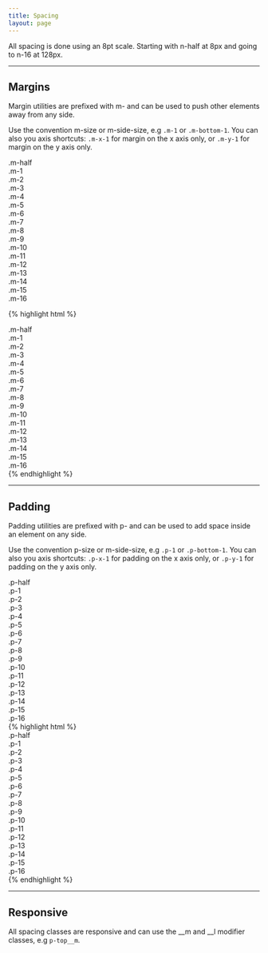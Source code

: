 ```yaml
---
title: Spacing
layout: page
---
```


<p class="t-4">All spacing is done using an 8pt scale. Starting with n-half at 8px and going to n-16 at 128px.</p>

<hr />

## Margins
<p class="t-4">Margin utilities are prefixed with m- and can be used to push other elements away from any side.</p>

<p>Use the convention m-size or m-side-size, e.g <code>.m-1</code> or <code>.m-bottom-1</code>. You can also you axis shortcuts: <code>.m-x-1</code> for margin on the x axis only, or <code>.m-y-1</code> for margin on the y axis only.</p>

<div class="p-1 bg-c-g300 m-bottom-half">.m-half</div>
<div class="p-1 bg-c-g300 m-bottom-1">.m-1</div>
<div class="p-1 bg-c-g300 m-bottom-2">.m-2</div>
<div class="p-1 bg-c-g300 m-bottom-3">.m-3</div>
<div class="p-1 bg-c-g300 m-bottom-4">.m-4</div>
<div class="p-1 bg-c-g300 m-bottom-5">.m-5</div>
<div class="p-1 bg-c-g300 m-bottom-6">.m-6</div>
<div class="p-1 bg-c-g300 m-bottom-7">.m-7</div>
<div class="p-1 bg-c-g300 m-bottom-8">.m-8</div>
<div class="p-1 bg-c-g300 m-bottom-9">.m-9</div>
<div class="p-1 bg-c-g300 m-bottom-10">.m-10</div>
<div class="p-1 bg-c-g300 m-bottom-11">.m-11</div>
<div class="p-1 bg-c-g300 m-bottom-12">.m-12</div>
<div class="p-1 bg-c-g300 m-bottom-13">.m-13</div>
<div class="p-1 bg-c-g300 m-bottom-14">.m-14</div>
<div class="p-1 bg-c-g300 m-bottom-15">.m-15</div>
<div class="p-1 bg-c-g300 m-bottom-16">.m-16</div>

{% highlight html %}
<div class="m-half">.m-half</div>
<div class="m-1">.m-1</div>
<div class="m-2">.m-2</div>
<div class="m-3">.m-3</div>
<div class="m-4">.m-4</div>
<div class="m-5">.m-5</div>
<div class="m-6">.m-6</div>
<div class="m-7">.m-7</div>
<div class="m-8">.m-8</div>
<div class="m-9">.m-9</div>
<div class="m-10">.m-10</div>
<div class="m-11">.m-11</div>
<div class="m-12">.m-12</div>
<div class="m-13">.m-13</div>
<div class="m-14">.m-14</div>
<div class="m-15">.m-15</div>
<div class="m-16">.m-16</div>
{% endhighlight %}

<hr />

## Padding
<p class="t-l">Padding utilities are prefixed with p- and can be used to add space inside an element on any side.</p>

<p>Use the convention p-size or m-side-size, e.g <code>.p-1</code> or <code>.p-bottom-1</code>. You can also you axis shortcuts: <code>.p-x-1</code> for padding on the x axis only, or <code>.p-y-1</code> for padding on the y axis only.</p>
<div class="m-bottom-1 bg-c-g300 p-half">.p-half</div>
<div class="m-bottom-1 bg-c-g300 p-1">.p-1</div>
<div class="m-bottom-1 bg-c-g300 p-2">.p-2</div>
<div class="m-bottom-1 bg-c-g300 p-3">.p-3</div>
<div class="m-bottom-1 bg-c-g300 p-4">.p-4</div>
<div class="m-bottom-1 bg-c-g300 p-5">.p-5</div>
<div class="m-bottom-1 bg-c-g300 p-6">.p-6</div>
<div class="m-bottom-1 bg-c-g300 p-7">.p-7</div>
<div class="m-bottom-1 bg-c-g300 p-8">.p-8</div>
<div class="m-bottom-1 bg-c-g300 p-9">.p-9</div>
<div class="m-bottom-1 bg-c-g300 p-10">.p-10</div>
<div class="m-bottom-1 bg-c-g300 p-11">.p-11</div>
<div class="m-bottom-1 bg-c-g300 p-12">.p-12</div>
<div class="m-bottom-1 bg-c-g300 p-13">.p-13</div>
<div class="m-bottom-1 bg-c-g300 p-14">.p-14</div>
<div class="m-bottom-1 bg-c-g300 p-15">.p-15</div>
<div class="m-bottom-1 bg-c-g300 p-16">.p-16</div>
{% highlight html %}
<div class="p-half">.p-half</div>
<div class="p-1">.p-1</div>
<div class="p-2">.p-2</div>
<div class="p-3">.p-3</div>
<div class="p-4">.p-4</div>
<div class="p-5">.p-5</div>
<div class="p-6">.p-6</div>
<div class="p-7">.p-7</div>
<div class="p-8">.p-8</div>
<div class="p-9">.p-9</div>
<div class="p-10">.p-10</div>
<div class="p-11">.p-11</div>
<div class="p-12">.p-12</div>
<div class="p-13">.p-13</div>
<div class="p-14">.p-14</div>
<div class="p-15">.p-15</div>
<div class="p-16">.p-16</div>
{% endhighlight %}

<hr />

## Responsive

All spacing classes are responsive and can use the __m and __l modifier classes, e.g `p-top__m`.
